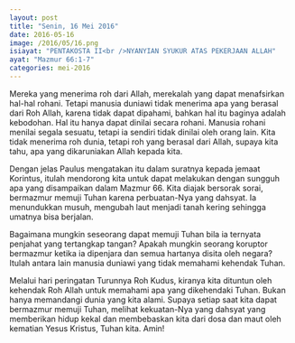 ```yaml
---
layout: post
title: "Senin, 16 Mei 2016"
date: 2016-05-16
image: /2016/05/16.png
isiayat: "PENTAKOSTA II<br />NYANYIAN SYUKUR ATAS PEKERJAAN ALLAH"
ayat: "Mazmur 66:1-7"
categories: mei-2016
---
```


Mereka yang menerima roh dari Allah, merekalah yang dapat menafsirkan hal-hal rohani. Tetapi manusia duniawi tidak menerima apa yang berasal dari Roh Allah, karena tidak dapat dipahami, bahkan hal itu baginya adalah kebodohan. Hal itu hanya dapat dinilai secara rohani. Manusia rohani menilai segala sesuatu, tetapi ia sendiri tidak dinilai oleh orang lain. Kita tidak menerima roh dunia, tetapi roh yang berasal dari Allah, supaya kita tahu, apa yang dikaruniakan Allah kepada kita.

Dengan jelas Paulus mengatakan itu dalam suratnya kepada jemaat Korintus, itulah mendorong kita untuk dapat melakukan dengan sungguh apa yang disampaikan dalam Mazmur 66. Kita diajak bersorak sorai, bermazmur memuji Tuhan karena perbuatan-Nya yang dahsyat. Ia menundukkan musuh, mengubah laut menjadi tanah kering sehingga umatnya bisa berjalan.

Bagaimana mungkin seseorang dapat memuji Tuhan bila ia ternyata penjahat yang tertangkap tangan? Apakah mungkin seorang koruptor bermazmur ketika ia dipenjara dan semua hartanya disita oleh negara? Itulah antara lain manusia duniawi yang tidak memahami kehendak Tuhan.

Melalui hari peringatan Turunnya Roh Kudus, kiranya kita dituntun oleh kehendak Roh Allah untuk memahami apa yang dikehendaki Tuhan. Bukan hanya memandangi dunia yang kita alami. Supaya setiap saat kita dapat bermazmur memuji Tuhan, melihat kekuatan-Nya yang dahsyat yang memberikan hidup kekal dan membebaskan kita dari dosa dan maut oleh kematian Yesus Kristus, Tuhan kita. Amin!